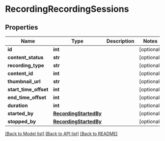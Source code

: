 # RecordingRecordingSessions

## Properties
Name | Type | Description | Notes
------------ | ------------- | ------------- | -------------
**id** | **int** |  | [optional] 
**content_status** | **str** |  | [optional] 
**recording_type** | **str** |  | [optional] 
**content_id** | **int** |  | [optional] 
**thumbnail_url** | **str** |  | [optional] 
**start_time_offset** | **int** |  | [optional] 
**end_time_offset** | **int** |  | [optional] 
**duration** | **int** |  | [optional] 
**started_by** | [**RecordingStartedBy**](RecordingStartedBy.md) |  | [optional] 
**stopped_by** | [**RecordingStartedBy**](RecordingStartedBy.md) |  | [optional] 

[[Back to Model list]](../README.md#documentation-for-models) [[Back to API list]](../README.md#documentation-for-api-endpoints) [[Back to README]](../README.md)


